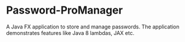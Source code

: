 # Password-ProManager
A Java FX application to store and manage passwords. 
The application demonstrates features like Java 8 lambdas, JAX etc.
